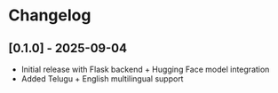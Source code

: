 # Changelog

## [0.1.0] - 2025-09-04
- Initial release with Flask backend + Hugging Face model integration
- Added Telugu + English multilingual support
